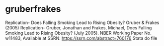 # gruberfrakes
Replication- Does Falling Smoking Lead to Rising Obesity? Gruber &amp; Frakes (2005)
Replication- Gruber, Jonathan and Frakes, Michael, Does Falling Smoking Lead to Rising Obesity? (July 2005). NBER Working Paper No. w11483, Available at SSRN: https://ssrn.com/abstract=760176
Stata do file
